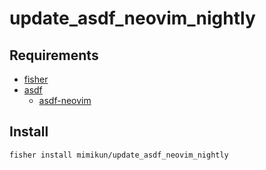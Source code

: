 # update_asdf_neovim_nightly

## Requirements

- [fisher](https://github.com/jorgebucaran/fisher)
- [asdf](https://github.com/asdf-vm/asdf)
    - [asdf-neovim](https://github.com/richin13/asdf-neovim)

## Install

```shell
fisher install mimikun/update_asdf_neovim_nightly
```
